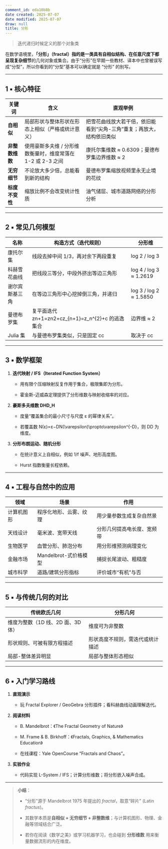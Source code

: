 ```yaml
---
comment_id: eda10b8b
date created: 2025-07-07
date modified: 2025-07-07
draw: null
title: 分形
---
```

> 迭代递归时候定义的那个对象类

在数学语境里，**「分形」（fractal）**指的是一类**具有自相似结构、在任意尺度下都呈现复杂细节**的几何对象或集合。由于“分形”在早期一些教材、译本中也曾被误写成“分型”，所以你看到的“分型”基本可以确定就是 “分形” 的别写。

---

## 1 ▪ 核心特征

|关键词|含义|直观举例|
|---|---|---|
|**自相似**|局部形状与整体形状在形态上相似（严格或统计意义）|把雪花曲线放大若干倍，依旧能看到“尖角-三角”重复；再放大，结构依旧类似|
|**非整数维数**|使用豪斯多夫维 / 分形维数衡量时，维度常落在 1-2 或 2-3 之间|康托尔集维数 ≈ 0.6309；曼德布罗集边界维数 ≈ 2|
|**无穷细节**|不论放大多少倍，总能看到新的结构|曼德布罗集缩放视频里永无止境的花纹|
|**标度不变性**|缩放比例不会改变统计性质|油气储层、城市道路网络的分形分析|

---

## 2 ▪ 常见几何模型

|名称|构造方式（迭代规则）|分形维|
|---|---|---|
|康托尔集|线段去掉中间 1/3，再对余下两段重复|log 2 / log 3|
|科赫雪花曲线|把线段三等分，中段外挤出等边三角形|log 4 / log 3 ≈ 1.2619|
|谢尔宾斯基三角|在等边三角形中心挖掉倒三角，并递归|log 3 / log 2 ≈ 1.5850|
|曼德布罗集|复平面迭代 zn+1=zn2+cz_{n+1}=z_n^{2}+c 的逃逸集合|边界维 ≈ 2|
|Julia 集|与曼德布罗集类似，只是固定 cc|取决于 cc|

---

## 3 ▪ 数学框架

1. **迭代映射 / IFS（Iterated Function System）**
    
    - 用有限个压缩映射反复作用于集合，极限集即为分形。
        
    - 霍金斯-迈威森定理提供了分形维数与映射收缩率的对应。
        
2. **豪斯多夫维数 DHD_H**
    
    - 度量“覆盖集合的最小尺寸与尺度 ε 的幂律关系”。
        
    - 若覆盖数 N(ε)∝ε−DN(\varepsilon)\propto\varepsilon^{-D}，则 DD 为维度。
        
3. **分形布朗运动、随机分形**
    
    - 在统计意义上自相似，例如 1/f 噪声、地形高度图。
        
    - Hurst 指数衡量长程依赖。
        

---

## 4 ▪ 工程与自然中的应用

|领域|场景|作用|
|---|---|---|
|计算机图形|程序化地形、云雾、纹理|用少量参数生成复杂自然景|
|天线设计|毫米波、宽带天线|分形几何提高电长度、宽频带|
|生物医学|血管分形、肺泡分布|用分形维预测病理变化|
|金融市场|Mandelbrot-式价格模型|捕捉长尾波动、粗糙度|
|城市科学|道路/建筑分形指标|评价城市“有机”与否|

---

## 5 ▪ 与传统几何的对比

|传统欧氏几何|分形几何|
|---|---|
|维度为整数（1D 线、2D 面、3D 体）|维度可为非整数|
|形状规则、可被有限方程描述|形状高度不规则，需迭代或统计描述|
|局部-整体差异明显|局部与整体形态相似|

---

## 6 ▪ 入门学习路线

1. **直观演示**
    
    - 玩 Fractal Explorer / GeoGebra 分形插件；看科赫曲线动画理解迭代。
        
2. **阅读材料**
    
    - B. Mandelbrot：《The Fractal Geometry of Nature》
        
    - M. Frame & B. Birkhoff：《Fractals, Graphics, & Mathematics Education》
        
    - 在线课程：Yale OpenCourse “Fractals and Chaos”。
        
3. **实验作业**
    
    - 代码实现 L-System / IFS；计算分形维数；将分形嵌入噪声合成。
        

---

> **小结**：
>
> - “分形”源于 Mandelbrot 1975 年提出的 _fractal_，取意“碎片” (Latin _fractus_)。
>
> - 其数学本质是**自相似 + 无穷细节 + 非整数维**；与计算机图形、物理、金融等领域结合广泛。
>
> - 若你在阅读《数学之美》或学习机器学习，也会碰到 **分形维数** 用来衡量数据流形的内在维度。
>
